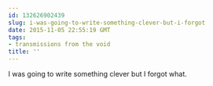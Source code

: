 ```yaml
---
id: 132626902439
slug: i-was-going-to-write-something-clever-but-i-forgot
date: 2015-11-05 22:55:19 GMT
tags:
- transmissions from the void
title: ''
---
```

I was going to write something clever but I forgot what.